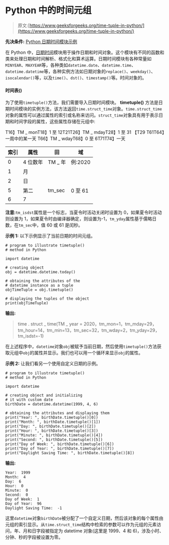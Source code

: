 # Python 中的时间元组

> 原文:[https://www.geeksforgeeks.org/time-tuple-in-python/](https://www.geeksforgeeks.org/time-tuple-in-python/)

**先决条件:** [Python 日期时间模块示例](https://www.geeksforgeeks.org/python-datetime-module-with-examples/)

在 Python 中，[日期时间](https://www.geeksforgeeks.org/python-datetime-module-with-examples/)模块用于操作日期和时间对象。这个模块有不同的函数和类来处理日期和时间解析、格式化和算术运算。日期时间模块有各种常量如`MINYEAR`、`MAXYEAR`等，各种类如`datetime.date`、`datetime.time`、`datetime.datetime`等，各种实例方法如日期对象的`replace()`、`weekday()`、`isocalendar()`等，以及`time()`、`dst()`、`timestamp()`等。时间对象的。

#### 时间表()

为了使用`timetuple()`方法，我们需要导入日期时间模块。 **timetuple()** 方法是日期时间模块的实例方法，该方法返回`time.struct_time`对象。`time.struct_time`对象的属性可以通过属性的索引或名称来访问。`struct_time`对象具有用于表示日期和时间字段的属性，这些属性存储在元组中:

T16】TM _ monT18】1 至 12T21T26】TM _ mdayT28】1 至 31 【T29 T61T64】一周中的某一天 T66】TM _ wdayT68】0 至 6T71T74】一天

| 索引 | 属性 | 田 | 域 |
| --- | --- | --- | --- |
| 0 | 4 位数年 | TM _ 年 | 例:2020 |
| 1 | 月 |
| 2 | 日 |
| 5 | 第二 | tm_sec | 0 至 61 |
| 6 | 7 |

**注意:**`tm_isdst`属性是一个标志，当夏令时活动关闭时设置为 0，如果夏令时活动则设置为 1，如果夏令时由编译器确定，则设置为-1，`tm_yday`属性基于儒略日数，在`tm_sec`中，值 60 或 61 是闰秒。

**示例 1:** 以下示例显示了当前日期的时间元组。

```
# program to illustrate timetuple()
# method in Python

import datetime

# creating object
obj = datetime.datetime.today()

# obtaining the attributes of the
# datetime instance as a tuple
objTimeTuple = obj.timetuple()

# displaying the tuples of the object
print(objTimeTuple)
```

**输出:**

> time . struct _ time(TM _ year = 2020，tm_mon=1，tm_mday=29，tm_hour=14，tm_min=13，tm_sec=32，tm_wday=2，tm_yday=29，tm_isdst=-1)

在上述程序中，`datetime`对象`obj`被赋予当前日期，然后使用`timetuple()`方法获取元组中`obj`的属性并显示。我们也可以用一个循环来显示`obj`的属性。

**示例 2:** 让我们看另一个使用自定义日期的示例。

```
# program to illustrate timetuple() 
# method in Python 

import datetime

# creating object and initializing
# it with custom date
birthDate = datetime.datetime(1999, 4, 6)

# obtaining the attributes and displaying them
print("Year: ", birthDate.timetuple()[0])
print("Month: ", birthDate.timetuple()[1])
print("Day: ", birthDate.timetuple()[2])
print("Hour: ", birthDate.timetuple()[3])
print("Minute: ", birthDate.timetuple()[4])
print("Second: ", birthDate.timetuple()[5])
print("Day of Week: ", birthDate.timetuple()[6])
print("Day of Year: ", birthDate.timetuple()[7])
print("Daylight Saving Time: ", birthDate.timetuple()[8])
```

**输出:**

```
Year:  1999
Month:  4
Day:  6
Hour:  0
Minute:  0
Second:  0
Day of Week:  1
Day of Year:  96
Daylight Saving Time:  -1
```

这里`datetime`对象`birthDate`被分配了一个自定义日期，然后该对象的每个属性由元组的索引显示。从`time.struct_time`结构中检索的参数可以作为元组的元素访问，年、月和日字段被指定为 datetime 对象(这里是 1999、4 和 6)，涉及小时、分钟、秒的字段被设置为零。